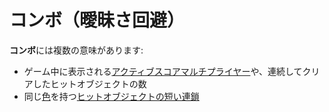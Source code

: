 # コンボ（曖昧さ回避）

**コンボ**には複数の意味があります:

- ゲーム中に表示される[アクティブスコアマルチプライヤー](/wiki/Gameplay/Combo_(score_multiplier))や、連続してクリアしたヒットオブジェクトの数
- 同じ[色](/wiki/Glossary/Combo_colour)を持つ[ヒットオブジェクトの短い連鎖](/wiki/Beatmapping/Combo)
